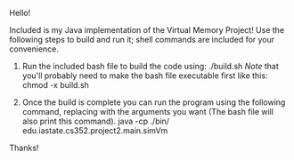 Hello!

Included is my Java implementation of the Virtual Memory Project! Use the following steps to build and run it;
shell commands are included for your convenience.

1) Run the included bash file to build the code using:
	./build.sh
*Note* that you'll probably need to make the bash file executable first like this:
	chmod -x build.sh

2) Once the build is complete you can run the program using the following command, replacing <ARGS> with the arguments you want (The bash file will also print this command).
	java -cp ./bin/ edu.iastate.cs352.project2.main.simVm <ARGS>	

Thanks!